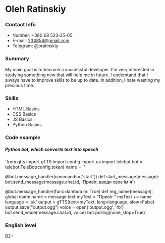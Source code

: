 # Oleh Ratinskiy
### Contact Info
* Number: +380 68 523-25-05
* E-mail: 234854@gmail.com
* Telegram: @oratinskiy

### Summary
My main goal is to become a successful developer. I'm very interested in studying something new that will help me in future. I understand that I always have to improve skills to be up to date. In addition, I hate wasting my precious time.

### Skills
* HTML Basics
* CSS Basics
* JS Basics
* Python Basics

### Code example
##### Python bot, which converts text into speech
`from gtts import gTTS
import config
import os
import telebot
bot = telebot.TeleBot(config.token)
name = ''
 
 
@bot.message_handler(commands=['start'])
def start_message(message):
    bot.send_message(message.chat.id, 'Привіт, введи своє ім\'я')
 
 
@bot.message_handler(func=lambda m: True)
def reg_name(message):
    global name
    name = message.text
    myText = "Привіт "
    myText += name
    language = 'uk'
    output = gTTS(text=myText, lang=language, slow=False)
    output.save("output.ogg")
    voice = open('output.ogg', 'rb')
    bot.send_voice(message.chat.id, voice)
bot.polling(none_stop=True)`

### English level
B2+